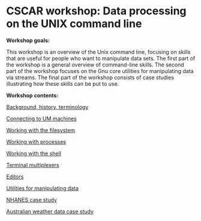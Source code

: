 CSCAR workshop: Data processing on the UNIX command line
========================================================

__Workshop goals:__

This workshop is an overview of the Unix command line, focusing
on skills that are useful for people who want to manipulate
data sets.  The first part of the workshop is a general overview
of command-line skills.  The second part of the workshop focuses
on the Gnu core utilities for manipulating data via streams.
The final part of the workshop consists of case studies
illustrating how these skills can be put to use.

__Workshop contents:__

[Background, history, terminology](background.md)

[Connecting to UM machines](um_machines.md)

[Working with the filesystem](filesystem.md)

[Working with processes](processes.md)

[Working with the shell](shell.md)

[Terminal multiplexers](multiplexers.md)

[Editors](editors.md)

[Utilities for manipulating data](utilities.md)

[NHANES case study](nhanes.md)

[Australian weather data case study](australia.md)
